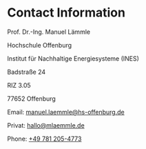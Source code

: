 # Contact Information

Prof. Dr.-Ing. Manuel Lämmle

Hochschule Offenburg

Institut für Nachhaltige Energiesysteme (INES)

Badstraße 24

RIZ 3.05 

77652 Offenburg

Email: [manuel.laemmle@hs-offenburg.de](mailto:manuel.laemmle@hs-offenburg.de)

Privat: [hallo@mlaemmle.de](mailto:hallo@mlaemmle.de)

Phone: [+49 781 205-4773](tel:00497812054773)



